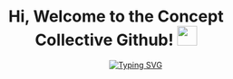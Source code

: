 <h1 align="center"><b>Hi, Welcome to the Concept Collective Github! </b><img src="https://media.giphy.com/media/hvRJCLFzcasrR4ia7z/giphy.gif" width="35"></h1>
<a href="https://git.io/typing-svg"><img style="padding-left:25vw" src="https://readme-typing-svg.herokuapp.com?font=IBM+Plex+Mono&pause=1000&color=3498DB&width=435&lines=View+our+public+repositories+above!;Join+our+Discord+for+Support!" alt="Typing SVG" /></a>


<!--

**Here are some ideas to get you started:**

🙋‍♀️ A short introduction - what is your organization all about?
🌈 Contribution guidelines - how can the community get involved?
👩‍💻 Useful resources - where can the community find your docs? Is there anything else the community should know?
🍿 Fun facts - what does your team eat for breakfast?
🧙 Remember, you can do mighty things with the power of [Markdown](https://docs.github.com/github/writing-on-github/getting-started-with-writing-and-formatting-on-github/basic-writing-and-formatting-syntax)
-->
